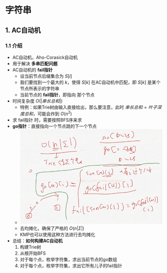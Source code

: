 # 字符串

## 1. AC自动机

### 1.1 介绍

* AC自动机，Aho-Corasick自动机
* 用于解决 **多串匹配问题**
* AC自动机的 **fail指针**
  * 设当前节点后缀集合为 $S[i]$
  * 我们要找到一个最大的 $k$，使得 $S[k]$ 在AC自动机中匹配，即 $S[k]$ 是某个节点所表示的字符串
  * 当前节点的 **fail指针**，即指向 那个节点
* 时间复杂度 $O(|串长总和|)$
  * 特例：如果Trie树由输入直接给出，那么要注意，此时 $串长总和 = 叶子深度总和$，可能会炸到 $O(n^2)$
* 求 fail指针 时，需要按照BFS序来求
* **go指针**：直接指向一个节点跳的下一个节点
  * ![image-20230721102358141](./%E5%AD%97%E7%AC%A6%E4%B8%B2/image-20230721102358141.png)
  * 去均摊化，确保了严格的 $O(n |\Sigma|)$
  * KMP也可以使用这种方法进行去均摊化
* 总结：**如何构建AC自动机**
  1. 构建Trie树
  2. 从根开始BFS
  3. 对于每个点，枚举字符集，求出当前节点的go数组
  4. 对于每个点，枚举字符集，求出它所有儿子的fail指针